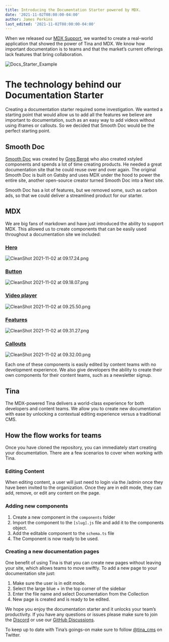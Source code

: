```yaml
---
title: Introducing the Documentation Starter powered by MDX.
date: '2021-11-02T08:00:00-04:00'
author: James Perkins
last_edited: '2021-11-02T08:00:00-04:00'
---
```


When we released our [MDX Support](/docs/mdx/), we wanted to create a real-world application that showed the power of Tina and MDX. We know how important documentation is to teams and that the market’s current offerings lack features that bring collaboration.

![Docs_Starter_Example](https://res.cloudinary.com/forestry-demo/video/upload/v1638887594/blog-media/Docs_Starter_Example.gif)

# The technology behind our Documentation Starter

Creating a documentation starter required some investigation. We wanted a starting point that would allow us to add all the features we believe are important to documentation, such as an easy way to add videos without using iframes or callouts. So we decided that Smooth Doc would be the perfect starting point.

## Smooth Doc

[Smooth Doc](https://smooth-doc.com/) was created by [Greg Bergé](https://twitter.com/neoziro) who also created xstyled components and spends a lot of time creating products. He needed a great documentation site that he could reuse over and over again. The original Smooth Doc is built on Gatsby and uses MDX under the hood to power the entire site, another open-source creator turned Smooth Doc into a Next site.

Smooth Doc has a lot of features, but we removed some, such as carbon ads, so that we could deliver a streamlined product for our starter.

## MDX

We are big fans of markdown and have just introduced the ability to support MDX. This allowed us to create components that can be easily used throughout a documentation site we included:

### [Hero](https://github.com/tinacms/tina-docs-starter/blob/main/blocks/hero-block.js)

![CleanShot 2021-11-02 at 09.17.24.png](https://res.craft.do/user/full/c67cad1b-6dc6-4909-0f8e-19d468ba9fd4/doc/F38A8651-6C07-422F-A3E4-DBB7464B4570/0509A88A-23B1-4B6C-AD87-3A0592EAB965_2/CleanShot%202021-11-02%20at%2009.17.24.png)

### [Button](https://github.com/tinacms/tina-docs-starter/blob/main/components/Button.js)

![CleanShot 2021-11-02 at 09.18.07.png](https://res.craft.do/user/full/c67cad1b-6dc6-4909-0f8e-19d468ba9fd4/doc/F38A8651-6C07-422F-A3E4-DBB7464B4570/6E8FBA41-E9EF-4E94-8A8B-0B659D9054F4_2/CleanShot%202021-11-02%20at%2009.18.07.png)

### [Video player](https://github.com/tinacms/tina-docs-starter/blob/main/pages/docs/%5Bslug%5D.js#L28)

![CleanShot 2021-11-02 at 09.25.50.png](https://res.craft.do/user/full/c67cad1b-6dc6-4909-0f8e-19d468ba9fd4/doc/F38A8651-6C07-422F-A3E4-DBB7464B4570/5370BD6C-2B6A-4915-9D31-AF1E21A67B93_2/CleanShot%202021-11-02%20at%2009.25.50.png)

### [Features](https://github.com/tinacms/tina-docs-starter/blob/5c2448a63dea0b178eaf6b6c17ec10417c3fda78/blocks/features-block.js#L10)

![CleanShot 2021-11-02 at 09.31.27.png](https://res.craft.do/user/full/c67cad1b-6dc6-4909-0f8e-19d468ba9fd4/doc/F38A8651-6C07-422F-A3E4-DBB7464B4570/A48D9265-24B7-4096-B0CA-E35573D99338_2/CleanShot%202021-11-02%20at%2009.31.27.png)

### [Callouts](https://github.com/tinacms/tina-docs-starter/blob/5c2448a63dea0b178eaf6b6c17ec10417c3fda78/blocks/callout-block.js)

![CleanShot 2021-11-02 at 09.32.00.png](https://res.craft.do/user/full/c67cad1b-6dc6-4909-0f8e-19d468ba9fd4/doc/F38A8651-6C07-422F-A3E4-DBB7464B4570/06AE2D56-FB1D-49BA-A5E2-74C98022B81E_2/CleanShot%202021-11-02%20at%2009.32.00.png)

Each one of these components is easily edited by content teams with no development experience. We also give developers the ability to create their own components for their content teams, such as a newsletter signup.

## Tina

The MDX-powered Tina delivers a world-class experience for both developers and content teams. We allow you to create new documentation with ease by unlocking a contextual editing experience versus a traditional CMS.

## How the flow works for teams

Once you have cloned the repository, you can immediately start creating your documentation. There are a few scenarios to cover when working with Tina.

### Editing Content

When editing content, a user will just need to login via the /admin once they have been invited to the organization. Once they are in edit mode, they can add, remove, or edit any content on the page.

### Adding new components

1. Create a new component in the `components` folder
2. Import the component to the `[slug].js` file and add it to the components object.
3. Add the editable component to the `schema.ts` file
4. The Component is now ready to be used.

### Creating a new documentation pages

One benefit of using Tina is that you can create new pages without leaving your site, which allows teams to move swiftly. To add a new page to your documentation site just:

1. Make sure the user is in edit mode.
2. Select the large blue + in the top corner of the sidebar
3. Enter the file name and select Documentation from the Collection
4. New page is created and is ready to be edited.

We hope you enjoy the documentation starter and it unlocks your team’s productivity. If you have any questions or issues please make sure to join the [Discord](https://discord.gg/njvZZYHj2Q) or use our [GitHub Discussions](https://github.com/tinacms/tinacms/discussions).

To keep up to date with Tina’s goings-on make sure to follow [@tina_cms](https://twitter.com/tina_cms) on Twitter.
